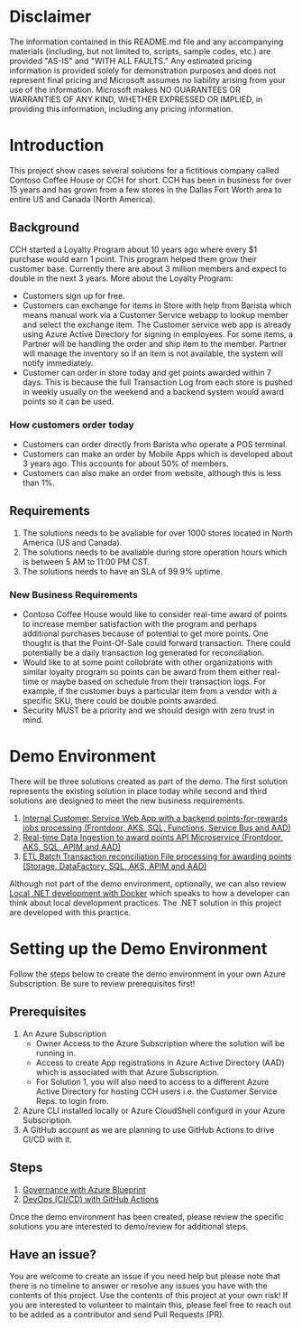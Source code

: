 # Disclaimer
The information contained in this README.md file and any accompanying materials (including, but not limited to, scripts, sample codes, etc.) are provided "AS-IS" and "WITH ALL FAULTS." Any estimated pricing information is provided solely for demonstration purposes and does not represent final pricing and Microsoft assumes no liability arising from your use of the information. Microsoft makes NO GUARANTEES OR WARRANTIES OF ANY KIND, WHETHER EXPRESSED OR IMPLIED, in providing this information, including any pricing information.

# Introduction 
This project show cases several solutions for a fictitious company called Contoso Coffee House or CCH for short. CCH has been in business for over 15 years and has grown from a few stores in the Dallas Fort Worth area to entire US and Canada (North America).

## Background
CCH started a Loyalty Program about 10 years ago where every $1 purchase would earn 1 point. This program helped them grow their customer base. Currently there are about 3 million members and expect to double in the next 3 years. More about the Loyalty Program:

* Customers sign up for free.
* Customers can exchange for items in Store with help from Barista which means manual work via a Customer Service webapp to lookup member and select the exchange item. The Customer service web app is already using Azure Active Directory for signing in employees. For some items, a Partner will be handling the order and ship item to the member. Partner will manage the inventory so if an item is not available, the system will notify immediately.
* Customer can order in store today and get points awarded within 7 days. This is because the full Transaction Log from each store is pushed in weekly usually on the weekend and a backend system would award points so it can be used.

### How customers order today
* Customers can order directly from Barista who operate a POS terminal.
* Customers can make an order by Mobile Apps which is developed about 3 years ago. This accounts for about 50% of members.
* Customers can also make an order from website, although this is less than 1%.

## Requirements
1. The solutions needs to be avaliable for over 1000 stores located in North America (US and Canada).
2. The solutions needs to be avaliable during store operation hours which is between 5 AM to 11:00 PM CST.
3. The solutions needs to have an SLA of 99.9% uptime.

### New Business Requirements
* Contoso Coffee House would like to consider real-time award of points to increase member satisfaction with the program and perhaps additional purchases because of potential to get more points. One thought is that the Point-Of-Sale could forward transaction. There could potentially be a daily transaction log generated for reconciliation.
* Would like to at some point collobrate with other organizations with similar loyalty program so points can be award from them either real-time or maybe based on schedule from their transaction logs. For example, if the customer buys a particular item from a vendor with a specific SKU, there could be double points awarded.
* Security MUST be a priority and we should design with zero trust in mind.

# Demo Environment
There will be three solutions created as part of the demo. The first solution represents the existing solution in place today while second and third solutions are designed to meet the new business requirements. 

1. [Internal Customer Service Web App with a backend points-for-rewards jobs processing (Frontdoor, AKS, SQL, Functions, Service Bus and AAD)](APP.md)
2. [Real-time Data Ingestion to award points API Microservice (Frontdoor, AKS, SQL, APIM and AAD)](AKS.md)
3. [ETL Batch Transaction reconciliation File processing for awarding points (Storage, DataFactory, SQL, AKS, APIM and AAD)](DATAFACTORY.md)

Although not part of the demo environment, optionally, we can also review [Local .NET development with Docker](LOCALDEV.md) which speaks to how a developer can think about local development practices. The .NET solution in this project are developed with this practice.

# Setting up the Demo Environment
Follow the steps below to create the demo environment in your own Azure Subscription. Be sure to review prerequisites first!

## Prerequisites
1. An Azure Subscription
    * Owner Access to the Azure Subscription where the solution will be running in.
    * Access to create App registrations in Azure Active Directory (AAD) which is associated with that Azure Subscription.
    * For Solution 1, you will also need to access to a different Azure Active Directory for hosting CCH users i.e. the Customer Service Reps. to login from.
2. Azure CLI installed locally or Azure CloudShell configurd in your Azure Subscription.
3. A GitHub account as we are planning to use GitHub Actions to drive CI/CD with it.

## Steps
1. [Governance with Azure Blueprint](AZUREBLUEPRINTS.md)
2. [DevOps (CI/CD) with GitHub Actions](DEVOPS.md)

Once the demo environment has been created, please review the specific solutions you are interested to demo/review for additional steps.

## Have an issue?
You are welcome to create an issue if you need help but please note that there is no timeline to answer or resolve any issues you have with the contents of this project. Use the contents of this project at your own risk! If you are interested to volunteer to maintain this, please feel free to reach out to be added as a contributor and send Pull Requests (PR).

